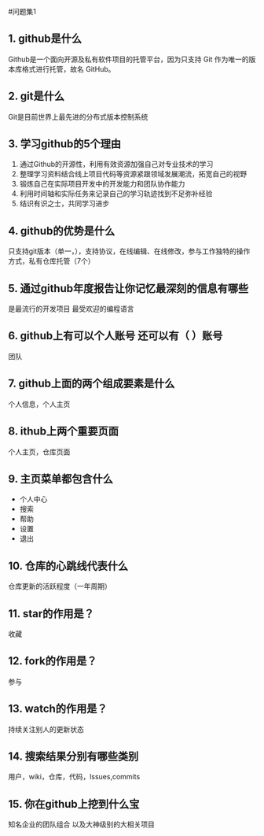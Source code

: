 #问题集1
## 1. github是什么

Github是一个面向开源及私有软件项目的托管平台，因为只支持 Git 作为唯一的版本库格式进行托管，故名 GitHub。
## 2. git是什么

Git是目前世界上最先进的分布式版本控制系统
## 3. 学习github的5个理由
1. 通过Github的开源性，利用有效资源加强自己对专业技术的学习
2. 整理学习资料结合线上项目代码等资源紧跟领域发展潮流，拓宽自己的视野
3. 锻炼自己在实际项目开发中的开发能力和团队协作能力
4. 利用时间轴和实际任务来记录自己的学习轨迹找到不足弥补经验
5. 结识有识之士，共同学习进步
## 4. github的优势是什么

只支持git版本（单一，），支持协议，在线编辑、在线修改，参与工作独特的操作方式，私有仓库托管（7个）
## 5. 通过github年度报告让你记忆最深刻的信息有哪些

是最流行的开发项目 最受欢迎的编程语言  
## 6. github上有可以个人账号 还可以有（ ）账号

团队
## 7. github上面的两个组成要素是什么

个人信息，个人主页
## 8. ithub上两个重要页面

个人主页，仓库页面
## 9. 主页菜单都包含什么

* 个人中心
* 搜索
* 帮助
* 设置
* 退出
## 10. 仓库的心跳线代表什么

仓库更新的活跃程度（一年周期）
## 11. star的作用是？

收藏
## 12. fork的作用是？

参与
## 13. watch的作用是？

持续关注别人的更新状态
## 14. 搜索结果分别有哪些类别

用户，wiki，仓库，代码，lssues,commits
## 15. 你在github上挖到什么宝

知名企业的团队组合 以及大神级别的大相关项目



